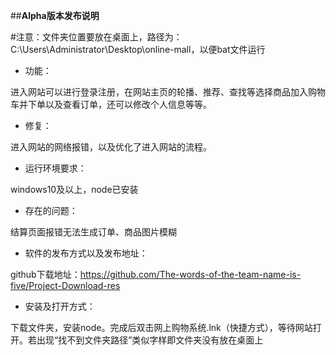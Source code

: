 ##**Alpha版本发布说明**

#注意：文件夹位置要放在桌面上，路径为：C:\Users\Administrator\Desktop\online-mall，以便bat文件运行

* 功能：

进入网站可以进行登录注册，在网站主页的轮播、推荐、查找等选择商品加入购物车并下单以及查看订单，还可以修改个人信息等等。

* 修复：

进入网站的网络报错，以及优化了进入网站的流程。

* 运行环境要求：

windows10及以上，node已安装

* 存在的问题：

结算页面报错无法生成订单、商品图片模糊

* 软件的发布方式以及发布地址：

github下载地址：https://github.com/The-words-of-the-team-name-is-five/Project-Download-res

* 安装及打开方式：

下载文件夹，安装node。完成后双击网上购物系统.lnk（快捷方式），等待网站打开。若出现“找不到文件夹路径”类似字样即文件夹没有放在桌面上
